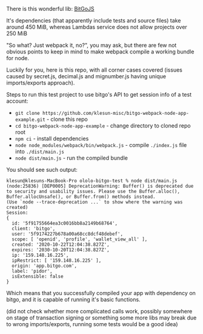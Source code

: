 There is this wonderful lib: [BitGoJS](https://github.com/BitGo/BitGoJS)

It's dependencies (that apparently include tests and source files) take around 450 MiB, whereas Lambdas service does not allow projects over 250 MiB

"So what? Just webpack it, no?", you may ask, but there are few not obvious points to keep in mind to make webpack compile a working bundle for node.

Luckily for you, here is this repo, with all corner cases covered (issues caused by secret.js, decimal.js and mignumber.js having unique imports/exports approach).

Steps to run this test project to use bitgo's API to get session info of a test account:

- `git clone https://github.com/klesun-misc/bitgo-webpack-node-app-example.git` - clone this repo
- `cd bitgo-webpack-node-app-example` - change directory to cloned repo root
- `npm ci` - install dependencies
- `node node_modules/webpack/bin/webpack.js` - compile `./index.js` file into `./dist/main.js`
- `node dist/main.js` - run the compiled bundle

You should see such output:
```
klesun@klesuns-MacBook-Pro ololo-bitgo-test % node dist/main.js
(node:25836) [DEP0005] DeprecationWarning: Buffer() is deprecated due to security and usability issues. Please use the Buffer.alloc(), Buffer.allocUnsafe(), or Buffer.from() methods instead.
(Use `node --trace-deprecation ...` to show where the warning was created)
Session:
{
  id: '5f91755664ea3c0016bb8a2149b68764',
  client: 'bitgo',
  user: '5f9174227b678a00a68cc8dcf48debef',
  scope: [ 'openid', 'profile', 'wallet_view_all' ],
  created: '2020-10-22T12:04:38.827Z',
  expires: '2030-10-20T12:04:38.827Z',
  ip: '159.148.16.225',
  ipRestrict: [ '159.148.16.225' ],
  origin: 'app.bitgo.com',
  label: 'pidor',
  isExtensible: false
}
```

Which means that you successfully compiled your app with dependency on bitgo, and it is capable of running it's basic functions.

(did not check whether more complicated calls work, possibly somewhere on stage of transaction signing or something some more libs may break due to wrong imports/exports, running some tests would be a good idea)
